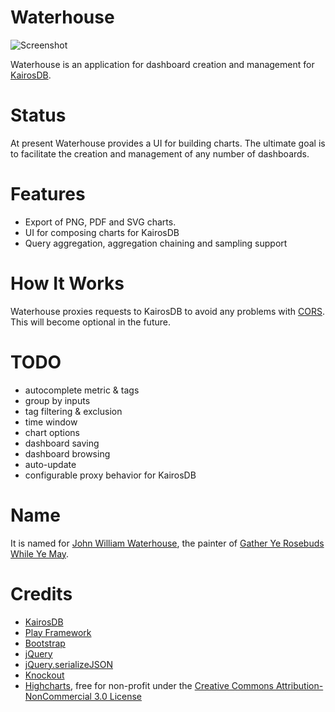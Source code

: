# Waterhouse

![Screenshot](https://raw.github.com/gphat/waterhouse/master/shot.png "Waterhouse")

Waterhouse is an application for dashboard creation and management for [KairosDB](https://code.google.com/p/kairosdb/).

# Status

At present Waterhouse provides a UI for building charts. The ultimate goal is to
facilitate the creation and management of any number of dashboards.

# Features

* Export of PNG, PDF and SVG charts.
* UI for composing charts for KairosDB
* Query aggregation, aggregation chaining and sampling support

# How It Works

Waterhouse proxies requests to KairosDB to avoid any problems with [CORS](http://en.wikipedia.org/wiki/Cross-origin_resource_sharing).
This will become optional in the future.

# TODO

* autocomplete metric & tags
* group by inputs
* tag filtering & exclusion
* time window
* chart options
* dashboard saving
* dashboard browsing
* auto-update
* configurable proxy behavior for KairosDB

# Name

 It is named for
[John William Waterhouse](http://en.wikipedia.org/wiki/John_William_Waterhouse),
the painter of [Gather Ye Rosebuds While Ye May](http://en.wikipedia.org/wiki/Gather_Ye_Rosebuds_While_Ye_May_(Waterhouse_painting_1909)).

# Credits

* [KairosDB](https://code.google.com/p/kairosdb/)
* [Play Framework](http://www.playframework.com/)
* [Bootstrap](http://getbootstrap.com/)
* [jQuery](http://jquery.com/)
* [jQuery.serializeJSON](https://github.com/marioizquierdo/jquery.serializeJSON)
* [Knockout](http://knockoutjs.com/)
* [Highcharts](http://www.highcharts.com/), free for non-profit under the [Creative Commons Attribution-NonCommercial 3.0 License](http://creativecommons.org/licenses/by-nc/3.0/)
